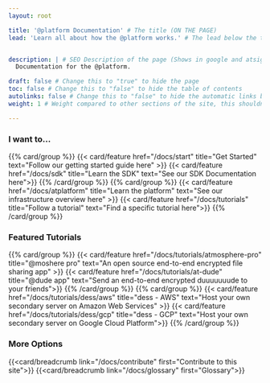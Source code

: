 ```yaml
---
layout: root

title: '@platform Documentation' # The title (ON THE PAGE)
lead: 'Learn all about how the @platform works.' # The lead below the title (ON THE PAGE)


description: | # SEO Description of the page (Shows in google and atsign.dev search)
  Documentation for the @platform.

draft: false # Change this to "true" to hide the page
toc: false # Change this to "false" to hide the table of contents
autolinks: false # Change this to "false" to hide the automatic links below your content
weight: 1 # Weight compared to other sections of the site, this shouldn't affect anything on the facade

---
```


### I want to...
{{% card/group %}}
  {{< card/feature href="/docs/start" title="Get Started" text="Follow our getting started guide here" >}}
  {{< card/feature href="/docs/sdk" title="Learn the SDK" text="See our SDK Documentation here">}}
{{% /card/group %}}
{{% card/group %}}
  {{< card/feature href="/docs/atplatform" title="Learn the platform" text="See our infrastructure overview here" >}}
  {{< card/feature href="/docs/tutorials" title="Follow a tutorial" text="Find a specific tutorial here">}}
{{% /card/group %}}

### Featured Tutorials

{{% card/group %}}
  {{< card/feature href="/docs/tutorials/atmosphere-pro" title="@moshere pro" text="An open source end-to-end encrypted file sharing app" >}}
  {{< card/feature href="/docs/tutorials/at-dude" title="@dude app" text="Send an end-to-end encrypted duuuuuuude to your friends">}}
{{% /card/group %}}
{{% card/group %}}
  {{< card/feature href="/docs/tutorials/dess/aws" title="dess - AWS" text="Host your own secondary server on Amazon Web Services" >}}
  {{< card/feature href="/docs/tutorials/dess/gcp" title="dess - GCP" text="Host your own secondary server on Google Cloud Platform">}}
{{% /card/group %}}


### More Options
{{<card/breadcrumb link="/docs/contribute" first="Contribute to this site">}}
{{<card/breadcrumb link="/docs/glossary" first="Glossary">}}

